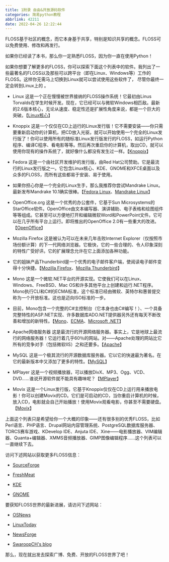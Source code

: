 ```yaml
---
title: 1附录 自由&开放源码软件
categories: 简易python教程
abbrlink: 42211
date: 2022-04-26 12:22:44
---
```

FLOSS基于社区的概念，而它本身基于共享，特别是知识共享的概念。FLOSS可以免费使用、修改和再发行。

如果你已经读了本书，那么你一定熟悉FLOSS，因为你一直在使用Python！
<!-- more -->
如果你想要了解更多的FLOSS，你可以探索下面这个列表中的软件。我列出了一些最著名的FLOSS以及那些可以跨平台（即在Linux、Windows等）工作的FLOSS。这样你无需马上切换到Linux就可以尝试使用这些软件了， 尽管你最终一定会转到Linux上的 。

- Linux 这是一个正在慢慢被世界接纳的FLOSS操作系统！它最初由Linus Torvalds在学生时候开发。现在，它已经可以与微软Windows相匹敌。最新的2.6版本核心，无论从速度、稳定性还是扩展性角度来说，都是一个巨大的突破。【[Linux核心](http://www.kernel.org/)】

- Knoppix 这是一个仅仅在CD上运行的Linux发行版！它不需要安装——你只需要重新启动你的计算机，把CD放入光驱，就可以开始使用一个完全的Linux发行版了！你可以使用所有的随标准Linux发行版发行的FLOSS，如运行Python程序、编译C程序、看电影等等。然后再次重启你的计算机，取出CD，就可以使用你现有的操作系统了，就好像什么都没有发生过一样。【[Knoppix](http://www.knopper.net/)】

- Fedora 这是一个由社区开发维护的发行版，由Red Hat公司赞助。它是最流行的Linux发行版之一。它包含Linux核心、KDE、GNOME和XFCE桌面以及众多的FLOSS，而所有这些都易于安装、易于使用。

- 如果你担心你是一个完全的Linux生手，那么我推荐你尝试Mandrake Linux。最新发布Mandrake 10.1确实很棒。【[Fedora Linux](http://fedora.redhat.com/)、[Mandrake Linux](http://www.mandrakelinux.com/)】

- OpenOffice.org 这是一个优秀的办公套件，它基于Sun Microsystems的StarOffice软件。OpenOffice由文本编写器、演讲辅助、电子表格和绘图组件等等组成。它甚至可以方便地打开和编辑微软Word和PowerPoint文件。它可以在几乎所有平台上运行。即将推出的OpenOffice 2.0有一些重大的改进。【[OpenOffice](http://www.openoffice.org/)】

- Mozilla Firefox 这是被认为可以在未来几年击败Internet Explorer（仅按照市场份额计算）的下一代网络浏览器。它极快，它的一些合理的、令人印象深刻的特性广受好评。它的扩展理念允许在它上面添加各种功能。

- 它的姐妹产品Thunderbird是一个优秀的电子邮件客户端，使阅读电子邮件变得十分快捷。【[Mozilla Firefox](http://www.mozilla.org/products/firefox)、[Mozilla Thunderbird](http://www.mozilla.org/products/thunderbird)】

- Mono 这是一个微软.NET平台的开源实现。它使我们可以在Linux、Windows、FreeBSD、Mac OS和许多其他平台上创建和运行.NET程序。Mono执行CLI和C#的ECMA标准，这个标准已经由微软、英特尔和惠普提交称为一个开放标准。这也是迈向ISO标准的一步。

- 目前，Mono包含一个完整的C#主控制台（它本身也由C#编写！）、一个具备完整特性的ASP.NET实现、许多数据库ADO.NET提供器另外还有每天不断改善和增加的新特性。【[Mono](http://www.mono-project.com/)、[ECMA](http://www.ecma-international.org/)、[Microsoft .NET](http://www.microsoft.com/net)】

- Apache网络服务器 这是最流行的开源网络服务器。事实上，它是地球上最流行的网络服务器！它运行着几乎60％的网站。对——Apache处理的网站比它所有的竞争对手（包括微软IIS）之和还要多。【[Apache](http://www.apache.org/)】

- MySQL 这是一个极其流行的开源数据库服务器。它以它的快速最为著名。在它的最新版本中又添加了更多的特性。【[MySQL](http://www.mysql.com/)】

- MPlayer 这是一个视频播放器，可以播放DivX、MP3、Ogg、VCD、DVD……谁说开源软件就不能具有趣味呢？【[MPlayer](http://www.mplayerhq.hu/)】

- Movix 这是一个Linux发行版，它基于Knoppix仅仅在CD上运行用来播放电影！你可以创建Movix的CD。它们是可启动的CD，当你重启计算机的时候，放入CD，电影就会自己开始播放！使用Movix观看电影，你甚至不需要硬盘。【[Movix](http://movix.sourceforge.net/)】

上面这个列表只是希望给你一个大概的印象——还有很多别的优秀FLOSS，比如Perl语言、PHP语言、Drupal网站内容管理系统、PostgreSQL数据库服务器、TORCS赛车游戏、KDevelop IDE、Anjuta IDE、Xine——电影播放器、VIM编辑器、Quanta+编辑器、XMMS音频播放器、GIMP图像编辑程序……这个列表可以一直继续下去。

访问下述网站以获取更多FLOSS信息：

- [SourceForge](http://www.sourceforge.net/)

- [FreshMeat](http://www.freshmeat.net/)

- [KDE](http://www.kde.org/)

- [GNOME](http://www.gnome.org/)

要获知FLOSS世界的最新进展，请访问下述网站：

- [OSNews](http://www.osnews.com/)

- [LinuxToday](http://www.linuxtoday.com/)

- [NewsForge](http://www.newsforge.com/)

- [SwaroopCH's blog](http://www.swaroopch.info/blog)

那么，现在就出发去探索广博、免费、开放的FLOSS世界了吧！